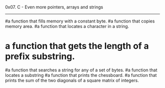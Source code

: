 0x07. C - Even more pointers, arrays and strings
*************************************************
#a function that fills memory with a constant byte.
#a function that copies memory area.
#a function that locates a character in a string.
# a function that gets the length of a prefix substring.
#a function that searches a string for any of a set of bytes.
#a function that locates a substring
#a function that prints the chessboard.
#a function that prints the sum of the two diagonals of a square matrix of integers.
